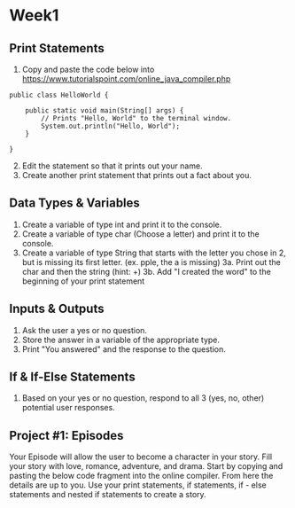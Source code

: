 # Week1

## Print Statements 

1. Copy and paste the code below into https://www.tutorialspoint.com/online_java_compiler.php
```
public class HelloWorld {

    public static void main(String[] args) {
        // Prints "Hello, World" to the terminal window.
        System.out.println("Hello, World");
    }

}
```
2. Edit the statement so that it prints out your name.
3. Create another print statement that prints out a fact about you.

## Data Types & Variables 

1. Create a variable of type int and print it to the console.
2. Create a variable of type char (Choose a letter) and print it to the console.
3. Create a variable of type String that starts with the letter you chose in 2, but is missing its first letter. (ex. pple, the a is missing)
    3a. Print out the char and then the string (hint: +)
    3b. Add "I created the word" to the beginning of your print statement 
    
## Inputs & Outputs 

1. Ask the user a yes or no question.
2. Store the answer in a variable of the appropriate type.
3. Print "You answered" and the response to the question.

## If & If-Else Statements

1. Based on your yes or no question, respond to all 3 (yes, no, other) potential user responses. 

## Project #1: Episodes 
Your Episode will allow the user to become a character in your story. Fill your story with love, romance, adventure, and drama. Start by copying and pasting the below code fragment into the online compiler. From here the details are up to you. Use your print statements, if statements, if - else statements and nested if statements to create a story.

